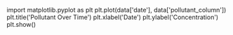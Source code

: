 import matplotlib.pyplot as plt
  plt.plot(data['date'], data['pollutant_column'])
  plt.title('Pollutant Over Time')
  plt.xlabel('Date')
  plt.ylabel('Concentration')
  plt.show()
